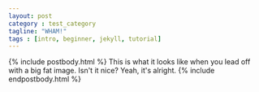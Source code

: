 ```yaml
---
layout: post
category : test_category
tagline: "WHAM!"
tags : [intro, beginner, jekyll, tutorial]
---
```


{% include postbody.html %}
This is what it looks like when you lead off with a big fat image. Isn't it nice?
Yeah, it's alright.
{% include endpostbody.html %}
